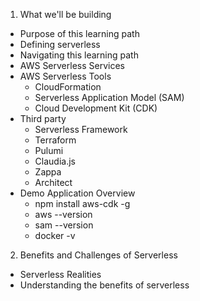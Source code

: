 1. What we'll be building
  - Purpose of this learning path
  - Defining serverless
  - Navigating this learning path
  - AWS Serverless Services
  - AWS Serverless Tools
    - CloudFormation
    - Serverless Application Model (SAM)
    - Cloud Development Kit (CDK)
  - Third party
    - Serverless Framework
    - Terraform
    - Pulumi
    - Claudia.js
    - Zappa
    - Architect
  - Demo Application Overview
    - npm install aws-cdk -g
    - aws --version
    - sam --version
    - docker -v
2. Benefits and Challenges of Serverless
  - Serverless Realities
  - Understanding the benefits of serverless